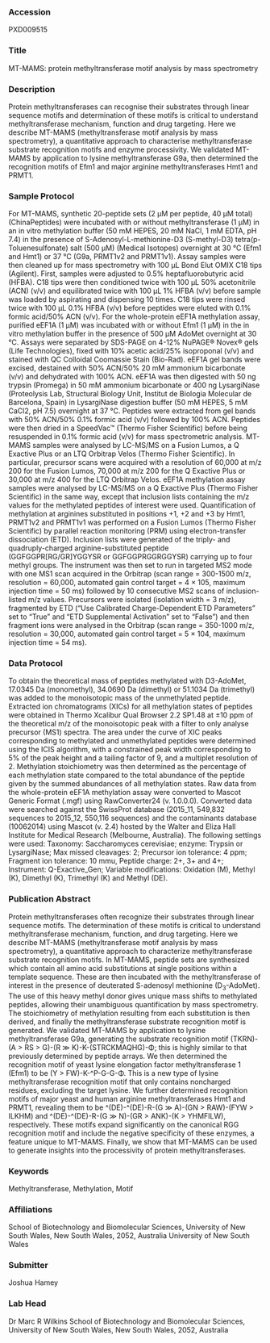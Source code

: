 ### Accession
PXD009515

### Title
MT-MAMS: protein methyltransferase motif analysis by mass spectrometry

### Description
Protein methyltransferases can recognise their substrates through linear sequence motifs and determination of these motifs is critical to understand methyltransferase mechanism, function and drug targeting. Here we describe MT-MAMS (methyltransferase motif analysis by mass spectrometry), a quantitative approach to characterise methyltransferase substrate recognition motifs and enzyme processivity. We validated MT-MAMS by application to lysine methyltransferase G9a, then determined the recognition motifs of Efm1 and major arginine methyltransferases Hmt1 and PRMT1.

### Sample Protocol
For MT-MAMS, synthetic 20-peptide sets (2 μM per peptide, 40 μM total) (ChinaPeptides) were incubated with or without methyltransferase (1 μM) in an in vitro methylation buffer (50 mM HEPES, 20 mM NaCl, 1 mM EDTA, pH 7.4) in the presence of S-Adenosyl-L-methionine-D3 (S-methyl-D3) tetra(p-Toluenesulfonate) salt (500 μM) (Medical Isotopes) overnight at 30 °C (Efm1 and Hmt1) or 37 °C (G9a, PRMT1v2 and PRMT1v1). Assay samples were then cleaned up for mass spectrometry with 100 μL Bond Elut OMIX C18 tips (Agilent). First, samples were adjusted to 0.5% heptafluorobutyric acid (HFBA). C18 tips were then conditioned twice with 100 μL 50% acetonitrile (ACN) (v/v) and equilibrated twice with 100 μL 1% HFBA (v/v) before sample was loaded by aspirating and dispensing 10 times. C18 tips were rinsed twice with 100 μL 0.1% HFBA (v/v) before peptides were eluted with 0.1% formic acid/50% ACN (v/v). For the whole-protein eEF1A methylation assay, purified eEF1A (1 μM) was incubated with or without Efm1 (1 μM) in the in vitro methylation buffer in the presence of 500 μM AdoMet overnight at 30 °C. Assays were separated by SDS-PAGE on 4-12% NuPAGE® Novex® gels (Life Technologies), fixed with 10% acetic acid/25% isoproponal (v/v) and stained with QC Colloidal Coomassie Stain (Bio-Rad). eEF1A gel bands were excised, destained with 50% ACN/50% 20 mM ammonium bicarbonate (v/v) and dehydrated with 100% ACN. eEF1A was then digested with 50 ng trypsin (Promega) in 50 mM ammonium bicarbonate or 400 ng LysargiNase (Proteolysis Lab, Structural Biology Unit, Institut de Biologia Molecular de Barcelona, Spain) in LysargiNase digestion buffer (50 mM HEPES, 5 mM CaCl2, pH 7.5) overnight at 37 °C. Peptides were extracted from gel bands with 50% ACN/50% 0.1% formic acid (v/v) followed by 100% ACN. Peptides were then dried in a SpeedVac™ (Thermo Fisher Scientific) before being resuspended in 0.1% formic acid (v/v) for mass spectrometric analysis.   MT-MAMS samples were analysed by LC-MS/MS on a Fusion Lumos, a Q Exactive Plus or an LTQ Orbitrap Velos (Thermo Fisher Scientific). In particular, precursor scans were acquired with a resolution of 60,000 at m/z 200 for the Fusion Lumos, 70,000 at m/z 200 for the Q Exactive Plus or 30,000 at m/z 400 for the LTQ Orbitrap Velos. eEF1A methylation assay samples were analysed by LC-MS/MS on a Q Exactive Plus (Thermo Fisher Scientific) in the same way, except that inclusion lists containing the m/z values for the methylated peptides of interest were used.  Quantification of methylation at arginines substituted in positions +1, +2 and +3 by Hmt1, PRMT1v2 and PRMT1v1 was performed on a Fusion Lumos (Thermo Fisher Scientific) by parallel reaction monitoring (PRM) using electron-transfer dissociation (ETD). Inclusion lists were generated of the triply- and quadruply-charged arginine-substituted peptide (GGFGGPR[RG/GR]YGGYSR or GGFGGPRGGRGGYSR) carrying up to four methyl groups. The instrument was then set to run in targeted MS2 mode with one MS1 scan acquired in the Orbitrap (scan range = 300-1500 m/z, resolution = 60,000, automated gain control target = 4 × 105, maximum injection time = 50 ms) followed by 10 consecutive MS2 scans of inclusion-listed m/z values. Precursors were isolated (isolation width = 3 m/z), fragmented by ETD (“Use Calibrated Charge-Dependent ETD Parameters” set to “True” and “ETD Supplemental Activation” set to “False”) and then fragment ions were analysed in the Orbitrap (scan range = 350-1000 m/z, resolution = 30,000, automated gain control target = 5 × 104, maximum injection time = 54 ms).

### Data Protocol
To obtain the theoretical mass of peptides methylated with D3-AdoMet, 17.0345 Da (monomethyl), 34.0690 Da (dimethyl) or 51.1034 Da (trimethyl) was added to the monoisotopic mass of the unmethylated peptide. Extracted ion chromatograms (XICs) for all methylation states of peptides were obtained in Thermo Xcalibur Qual Browser 2.2 SP1.48 at ±10 ppm of the theoretical m/z of the monoisotopic peak with a filter to only analyse precursor (MS1) spectra. The area under the curve of XIC peaks corresponding to methylated and unmethylated peptides were determined using the ICIS algorithm, with a constrained peak width corresponding to 5% of the peak height and a tailing factor of 9, and a multiplet resolution of 2. Methylation stoichiometry was then determined as the percentage of each methylation state compared to the total abundance of the peptide given by the summed abundances of all methylation states.  Raw data from the whole-protein eEF1A methylation assay were converted to Mascot Generic Format (.mgf) using RawConverter24 (v. 1.0.0.0). Converted data were searched against the SwissProt database (2015_11, 549,832 sequences to 2015_12, 550,116 sequences) and the contaminants database (10062014) using Mascot (v. 2.4) hosted by the Walter and Eliza Hall Institute for Medical Research (Melbourne, Australia). The following settings were used: Taxonomy: Saccharomyces cerevisiae; enzyme:  Trypsin or LysargiNase; Max missed cleavages: 2; Precursor ion tolerance: 4 ppm; Fragment ion tolerance: 10 mmu, Peptide charge: 2+, 3+ and 4+; Instrument: Q-Exactive_Gen; Variable modifications: Oxidation (M), Methyl (K), Dimethyl (K), Trimethyl (K) and Methyl (DE).

### Publication Abstract
Protein methyltransferases often recognize their substrates through linear sequence motifs. The determination of these motifs is critical to understand methyltransferase mechanism, function, and drug targeting. Here we describe MT-MAMS (methyltransferase motif analysis by mass spectrometry), a quantitative approach to characterize methyltransferase substrate recognition motifs. In MT-MAMS, peptide sets are synthesized which contain all amino acid substitutions at single positions within a template sequence. These are then incubated with the methyltransferase of interest in the presence of deuterated S-adenosyl methionine (D<sub>3</sub>-AdoMet). The use of this heavy methyl donor gives unique mass shifts to methylated peptides, allowing their unambiguous quantification by mass spectrometry. The stoichiometry of methylation resulting from each substitution is then derived, and finally the methyltransferase substrate recognition motif is generated. We validated MT-MAMS by application to lysine methyltransferase G9a, generating the substrate recognition motif (TKRN)-(A &gt; RS &gt; G)-(R &#x226b; K)-K-(STRCKMAQHG)-&#x3a6;; this is highly similar to that previously determined by peptide arrays. We then determined the recognition motif of yeast lysine elongation factor methyltransferase 1 (Efm1) to be (Y &gt; FW)-K-^P-G-G-&#x3a6;. This is a new type of lysine methyltransferase recognition motif that only contains noncharged residues, excluding the target lysine. We further determined recognition motifs of major yeast and human arginine methyltransferases Hmt1 and PRMT1, revealing them to be&#xa0;^(DE)-^(DE)-R-(G &#x226b; A)-(GN &gt; RAW)-(FYW &gt; ILKHM) and&#xa0;^(DE)-^(DE)-R-(G &#x226b; N)-(GR &gt; ANK)-(K &gt; YHMFILW), respectively. These motifs expand significantly on the canonical RGG recognition motif and include the negative specificity of these enzymes, a feature unique to MT-MAMS. Finally, we show that MT-MAMS can be used to generate insights into the processivity of protein methyltransferases.

### Keywords
Methyltransferase, Methylation, Motif

### Affiliations
School of Biotechnology and Biomolecular Sciences, University of New South Wales, New South Wales, 2052, Australia
University of New South Wales

### Submitter
Joshua Hamey

### Lab Head
Dr Marc R Wilkins
School of Biotechnology and Biomolecular Sciences, University of New South Wales, New South Wales, 2052, Australia


